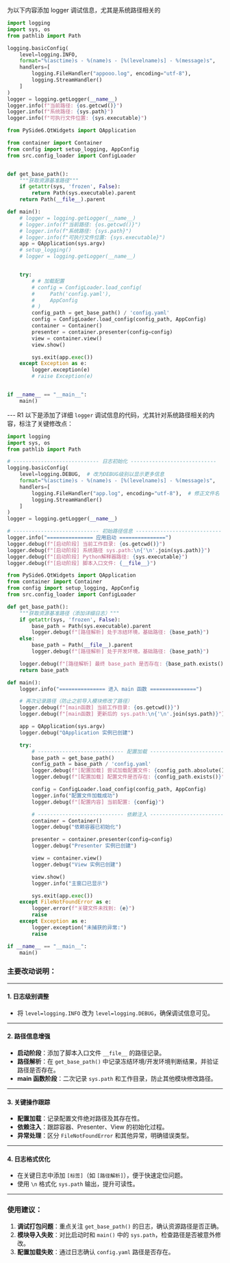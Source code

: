 为以下内容添加 logger 调试信息，尤其是系统路径相关的

```python
import logging
import sys, os
from pathlib import Path

logging.basicConfig(
    level=logging.INFO,
    format="%(asctime)s - %(name)s - [%(levelname)s] - %(message)s",
    handlers=[
        logging.FileHandler("appooo.log", encoding="utf-8"),
        logging.StreamHandler()
    ]
)
logger = logging.getLogger(__name__)
logger.info(f"当前路径: {os.getcwd()}")
logger.info(f"系统路径: {sys.path}")
logger.info(f"可执行文件位置: {sys.executable}")

from PySide6.QtWidgets import QApplication

from container import Container
from config import setup_logging, AppConfig
from src.config_loader import ConfigLoader


def get_base_path():
    """获取资源基准路径"""
    if getattr(sys, 'frozen', False):
        return Path(sys.executable).parent
    return Path(__file__).parent

def main():
    # logger = logging.getLogger(__name__)
    # logger.info(f"当前路径: {os.getcwd()}")
    # logger.info(f"系统路径: {sys.path}")
    # logger.info(f"可执行文件位置: {sys.executable}")
    app = QApplication(sys.argv)
    # setup_logging()
    # logger = logging.getLogger(__name__)


    try:
        # # 加载配置
        # config = ConfigLoader.load_config(
        #     Path('config.yaml'),
        #     AppConfig
        # )
        config_path = get_base_path() / 'config.yaml'
        config = ConfigLoader.load_config(config_path, AppConfig)
        container = Container()
        presenter = container.presenter(config=config)
        view = container.view()
        view.show()

        sys.exit(app.exec())
    except Exception as e:
        logger.exception(e)
        # raise Exception(e)


if __name__ == "__main__":
    main()
```

--- R1
以下是添加了详细 `logger` 调试信息的代码，尤其针对系统路径相关的内容，标注了关键修改点：

```python
import logging
import sys, os
from pathlib import Path

# ---------------------------- 日志初始化 ----------------------------
logging.basicConfig(
    level=logging.DEBUG,  # 改为DEBUG级别以显示更多信息
    format="%(asctime)s - %(name)s - [%(levelname)s] - %(message)s",
    handlers=[
        logging.FileHandler("app.log", encoding="utf-8"),  # 修正文件名
        logging.StreamHandler()
    ]
)
logger = logging.getLogger(__name__)

# ---------------------------- 初始路径信息 ----------------------------
logger.info("=============== 应用启动 ===============")
logger.debug(f"[启动阶段] 当前工作目录: {os.getcwd()}")
logger.debug(f"[启动阶段] 系统路径 sys.path:\n{'\n'.join(sys.path)}")
logger.debug(f"[启动阶段] Python解释器路径: {sys.executable}")
logger.debug(f"[启动阶段] 脚本入口文件: {__file__}")

from PySide6.QtWidgets import QApplication
from container import Container
from config import setup_logging, AppConfig
from src.config_loader import ConfigLoader

def get_base_path():
    """获取资源基准路径（添加详细日志）"""
    if getattr(sys, 'frozen', False):
        base_path = Path(sys.executable).parent
        logger.debug(f"[路径解析] 处于冻结环境，基础路径: {base_path}")
    else:
        base_path = Path(__file__).parent
        logger.debug(f"[路径解析] 处于开发环境，基础路径: {base_path}")

    logger.debug(f"[路径解析] 最终 base_path 是否存在: {base_path.exists()}")
    return base_path

def main():
    logger.info("=============== 进入 main 函数 ===============")

    # 再次记录路径（防止之前导入模块修改了路径）
    logger.debug(f"[main函数] 当前工作目录: {os.getcwd()}")
    logger.debug(f"[main函数] 更新后的 sys.path:\n{'\n'.join(sys.path)}")

    app = QApplication(sys.argv)
    logger.debug("QApplication 实例已创建")

    try:
        # ---------------------------- 配置加载 ----------------------------
        base_path = get_base_path()
        config_path = base_path / 'config.yaml'
        logger.debug(f"[配置加载] 尝试加载配置文件: {config_path.absolute()}")
        logger.debug(f"[配置加载] 配置文件是否存在: {config_path.exists()}")

        config = ConfigLoader.load_config(config_path, AppConfig)
        logger.info("配置文件加载成功")
        logger.debug(f"[配置内容] 当前配置: {config}")

        # ---------------------------- 依赖注入 ----------------------------
        container = Container()
        logger.debug("依赖容器已初始化")

        presenter = container.presenter(config=config)
        logger.debug("Presenter 实例已创建")

        view = container.view()
        logger.debug("View 实例已创建")

        view.show()
        logger.info("主窗口已显示")

        sys.exit(app.exec())
    except FileNotFoundError as e:
        logger.error(f"关键文件未找到: {e}")
        raise
    except Exception as e:
        logger.exception("未捕获的异常:")
        raise

if __name__ == "__main__":
    main()
```

### **主要改动说明：**

---

#### **1. 日志级别调整**

- 将 `level=logging.INFO` 改为 `level=logging.DEBUG`，确保调试信息可见。

---

#### **2. 路径信息增强**

- **启动阶段**：添加了脚本入口文件 `__file__` 的路径记录。
- **路径解析**：在 `get_base_path()` 中记录冻结环境/开发环境判断结果，并验证路径是否存在。
- **main 函数阶段**：二次记录 `sys.path` 和工作目录，防止其他模块修改路径。

---

#### **3. 关键操作跟踪**

- **配置加载**：记录配置文件绝对路径及其存在性。
- **依赖注入**：跟踪容器、Presenter、View 的初始化过程。
- **异常处理**：区分 `FileNotFoundError` 和其他异常，明确错误类型。

---

#### **4. 日志格式优化**

- 在关键日志中添加 `[标签]`（如 `[路径解析]`），便于快速定位问题。
- 使用 `\n` 格式化 `sys.path` 输出，提升可读性。

---

### **使用建议：**

1. **调试打包问题**：重点关注 `get_base_path()` 的日志，确认资源路径是否正确。
2. **模块导入失败**：对比启动时和 `main()` 中的 `sys.path`，检查路径是否被意外修改。
3. **配置加载失败**：通过日志确认 `config.yaml` 路径是否存在。
